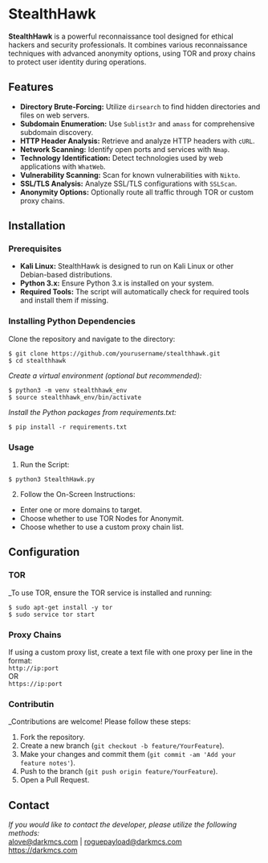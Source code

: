# StealthHawk

**StealthHawk** is a powerful reconnaissance tool designed for ethical hackers and security professionals. It combines various reconnaissance techniques with advanced anonymity options, using TOR and proxy chains to protect user identity during operations.

## Features

- **Directory Brute-Forcing:** Utilize `dirsearch` to find hidden directories and files on web servers.
- **Subdomain Enumeration:** Use `Sublist3r` and `amass` for comprehensive subdomain discovery.
- **HTTP Header Analysis:** Retrieve and analyze HTTP headers with `cURL`.
- **Network Scanning:** Identify open ports and services with `Nmap`.
- **Technology Identification:** Detect technologies used by web applications with `WhatWeb`.
- **Vulnerability Scanning:** Scan for known vulnerabilities with `Nikto`.
- **SSL/TLS Analysis:** Analyze SSL/TLS configurations with `SSLScan`.
- **Anonymity Options:** Optionally route all traffic through TOR or custom proxy chains.

## Installation

### Prerequisites

- **Kali Linux:** StealthHawk is designed to run on Kali Linux or other Debian-based distributions.
- **Python 3.x:** Ensure Python 3.x is installed on your system.
- **Required Tools:** The script will automatically check for required tools and install them if missing.

### Installing Python Dependencies

Clone the repository and navigate to the directory:

```
$ git clone https://github.com/yourusername/stealthhawk.git
$ cd stealthhawk
```
_Create a virtual environment (optional but recommended):_
```
$ python3 -m venv stealthhawk_env
$ source stealthhawk_env/bin/activate
```
_Install the Python packages from requirements.txt:_
```
$ pip install -r requirements.txt
```
### Usage 
1. Run the Script:
```
$ python3 StealthHawk.py
```
2. Follow the On-Screen Instructions:
  * Enter one or more domains to target.
  * Choose whether to use TOR Nodes for Anonymit.
  * Choose whether to use a custom proxy chain list.

## Configuration

### TOR
_To use TOR, ensure the TOR service is installed and running:
```
$ sudo apt-get install -y tor
$ sudo service tor start
```
### Proxy Chains
If using a custom proxy list, create a text file with one proxy per line in the format:  
`http://ip:port`  
OR  
`https://ip:port`  

### Contributin
_Contributions are welcome! Please follow these steps:
1. Fork the repository.  
2. Create a new branch (`git checkout -b feature/YourFeature`).  
3. Make your changes and commit them (`git commit -am 'Add your feature notes'`).  
4. Push to the branch (`git push origin feature/YourFeature`).  
5. Open a Pull Request.  

## Contact
_If you would like to contact the developer, please utilize the following methods:_  
alove@darkmcs.com | roguepayload@darkmcs.com  
https://darkmcs.com  

